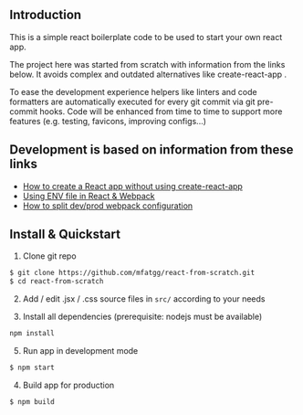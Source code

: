 ## Introduction

This is a simple react boilerplate code to be used to start your own react app.

The project here was started from scratch with information from the links below. It avoids complex and outdated alternatives like create-react-app .

To ease the development experience helpers like linters and code formatters are automatically executed for every git commit via git pre-commit hooks.
Code will be enhanced from time to time to support more features (e.g. testing, favicons, improving configs...)

## Development is based on information from these links

- [How to create a React app without using create-react-app](https://dev.to/ivadyhabimana/how-to-create-a-react-app-without-using-create-react-app-a-step-by-step-guide-30nl)
- [Using ENV file in React & Webpack](https://dev.to/knitesh/using-specific-env-file-in-react-webpack-4pkj)
- [How to split dev/prod webpack configuration](https://dev.to/didof/how-to-split-dev-prod-webpack-configuration-n53)

## Install & Quickstart ##

1. Clone git repo
```bash
$ git clone https://github.com/mfatgg/react-from-scratch.git
$ cd react-from-scratch
```

2. Add / edit .jsx / .css source files in `src/` according to your needs

3. Install all dependencies (prerequisite: nodejs must be available)
```bash
npm install
```

5. Run app in development mode
```bash
$ npm start
```
   
4. Build app for production
```bash
$ npm build
```
